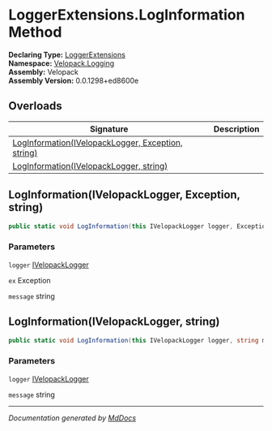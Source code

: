 ﻿<!--  
  <auto-generated>   
    The contents of this file were generated by a tool.  
    Changes to this file may be list if the file is regenerated  
  </auto-generated>   
-->

# LoggerExtensions.LogInformation Method

**Declaring Type:** [LoggerExtensions](../index.md)  
**Namespace:** [Velopack.Logging](../../index.md)  
**Assembly:** Velopack  
**Assembly Version:** 0.0.1298+ed8600e

## Overloads

| Signature                                                                                             | Description |
| ----------------------------------------------------------------------------------------------------- | ----------- |
| [LogInformation(IVelopackLogger, Exception, string)](#loginformationivelopacklogger-exception-string) |             |
| [LogInformation(IVelopackLogger, string)](#loginformationivelopacklogger-string)                      |             |

## LogInformation(IVelopackLogger, Exception, string)

```csharp
public static void LogInformation(this IVelopackLogger logger, Exception ex, string message);
```

### Parameters

`logger`  [IVelopackLogger](../../IVelopackLogger/index.md)

`ex`  Exception

`message`  string

## LogInformation(IVelopackLogger, string)

```csharp
public static void LogInformation(this IVelopackLogger logger, string message);
```

### Parameters

`logger`  [IVelopackLogger](../../IVelopackLogger/index.md)

`message`  string

___

*Documentation generated by [MdDocs](https://github.com/ap0llo/mddocs)*
